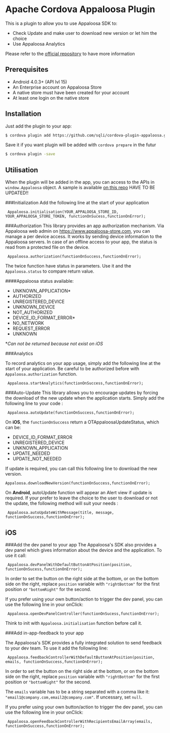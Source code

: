 
# Apache Cordova Appaloosa Plugin 

This is a plugin to allow you to use Appaloosa SDK to:

  - Check Update and make user to download new version or let him the choice
  - Use Appaloosa Analytics

Please refer to the [official repository][repoOfficial] to have more information

## Prerequisites
- Android 4.0.3+ (API lvl 15)
- An Enterprise account on Appaloosa Store
- A native store must have been created for your account
- At least one login on the native store


## Installation
Just add the plugin to your app:

```sh
$ cordova plugin add https://github.com/sqli/cordova-plugin-appaloosa.git
```
Save it if you want plugin will be added with `cordova prepare` in the futur

```sh
$ cordova plugin -save
```
## Utilisation
When the plugin will be added in the app, you can access to the APIs in `window.Appaloosa` object.
A sample is available [on this repo][repoSample] HAVE TO BE UPDATED!!

###Initialization
Add the following line at the start of your application
```
 Appaloosa.initialisation(YOUR_APPALOOSA_STORE_ID, YOUR_APPALOOSA_STORE_TOKEN, functionOnSucess,functionOnError);
```

###Authorization
This library provides an app authorization mechanism. Via Appaloosa web admin on https://www.appaloosa-store.com, you can manage a per device access. It works by sending device information to the Appaloosa servers. In case of an offline access to your app, the status is read from a protected file on the device.
```
 Appaloosa.authorization(functionOnSuccess,functionOnError);
```
The twice function have status in parameters. Use it and the ``Appaloosa.status`` to compare return value.


####Appaloosa status available:
* UNKNOWN_APPLICATION*
* AUTHORIZED
* UNREGISTERED_DEVICE
* UNKNOWN_DEVICE
* NOT_AUTHORIZED
* DEVICE_ID_FORMAT_ERROR*
* NO_NETWORK
* REQUEST_ERROR
* UNKNOWN

**Can not be returned because not exist on iOS*

###Analytics

To record analytics on your app usage, simply add the following line at the start of your application. Be careful to be authorized before with `Appaloosa.authorization` function.

```
 Appaloosa.startAnalytics(functionOnSuccess,functionOnError);
```


###Auto-Update
This library allows you to encourage updates by forcing the download of the new update when the application starts. Simply add the following line to your code :

```
 Appaloosa.autoUpdate(functionOnSuccess,functionOnError);
```
On **iOS**,  the `functionOnSuccess` return a OTAppaloosaUpdateStatus, which can be:

* DEVICE_ID_FORMAT_ERROR
* UNREGISTERED_DEVICE
* UNKNOWN_APPLICATION
* UPDATE_NEEDED
* UPDATE_NOT_NEEDED

If update is required, you can call this following line to download the new version.
```
Appaloosa.downloadNewVersion(functionOnSuccess,functionOnError);
```

On **Android**, autoUpdate function will appear an Alert view if update is required. If your prefer to leave the choice to the user to download or not the update, the following method will suit your needs :
```
 Appaloosa.autoUpdateWithMessage(title, message, functionOnSuccess,functionOnError);
```



## iOS
###Add the dev panel to your app
The Appaloosa's SDK also provides a dev panel which gives information about the device and the application. To use it call:

```
 Appaloosa.devPanelWithDefaultButtonAtPosition(position, functionOnSucess,functionOnError);
```

In order to set the button on the right side at the bottom, or on the bottom side on the right, replace `position` variable with ` "rightBottom" ` for the first position or ` "bottomRight" `  for the second.

If you prefer using your own button/action to trigger the dev panel, you can use the following line in your onClick:

```
 Appaloosa.openDevPanelController(functionOnSucess,functionOnError);
```
Think to init with `Appaloosa.initialisation` function before call it.

###Add in-app-feedback to your app

The Appaloosa's SDK provides a fully integrated solution to send feedback to your dev team. To use it add the following line:

```
 Appaloosa.feedbackControllerWithDefaultButtonAtPosition(position, emails, functionOnSuccess,functionOnError);
```

In order to set the button on the right side at the bottom, or on the bottom side on the right, replace `position` variable with ` "rightBottom" ` for the first position or ` "bottomRight" `  for the second.

The `emails` variable has to be a string separated with a comma like it:
`"email1@company.com,email2@company.com"`. If uncessary, set `null`.

If you prefer using your own button/action to trigger the dev panel, you can use the following line in your onClick:

```
 Appaloosa.openFeedbackControllerWithRecipientsEmailArray(emails, functionOnSuccess,functionOnError);
```


[repoOfficial]: <https://github.com/appaloosa-store/appaloosa-android-tools>
[repoSample]:<https://github.com/appaloosa-store/appaloosa-android-tools>
